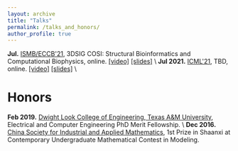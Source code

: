 ```yaml
---
layout: archive
title: "Talks"
permalink: /talks_and_honors/
author_profile: true
---
```

**Jul.** [ISMB/ECCB'21](https://www.iscb.org/cms_addon/conferences/ismbeccb2021/tracks/3dsig), 3DSIG COSI: Structural Bioinformatics and Computational Biophysics, online. [[video]]() [[slides]](https://yyou1996.github.io/files/3dsig2021_cpac_slides.pdf) \\
**Jul 2021.** [ICML'21](https://icml.cc/Conferences/2021), TBD, online. [[video]](https://recorder-v3.slideslive.com/?share=39319&s=4366fe70-48a4-4f2c-952b-2a7ca56d48bf) [[slides]](https://yyou1996.github.io/files/icml2021_graphcl_automated_slides.pdf) \\
<br />


Honors
=====
**Feb 2019.** [Dwight Look College of Engineering, Texas A&M University](https://engineering.tamu.edu/), Electrical and Computer Engineering PhD Merit Fellowship. \\
**Dec 2016.** [China Society for Industrial and Applied Mathematics](https://www.csiam.org.cn/), 1st Prize in Shaanxi at Contemporary Undergraduate Mathematical Contest in Modeling.
